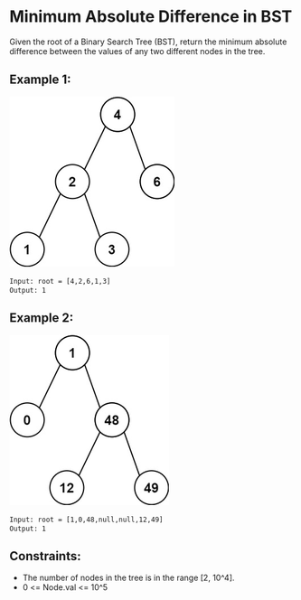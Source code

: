 # Minimum Absolute Difference in BST

Given the root of a Binary Search Tree (BST), return the minimum absolute difference between the values of any two different nodes in the tree.

## Example 1:

![Example 1](./images/ex1.jpeg)

```
Input: root = [4,2,6,1,3]
Output: 1
```

## Example 2:

![Example 2](./images/ex2.jpeg)

```
Input: root = [1,0,48,null,null,12,49]
Output: 1
```

## Constraints:

- The number of nodes in the tree is in the range [2, 10^4].
- 0 <= Node.val <= 10^5
